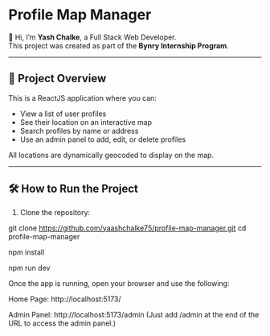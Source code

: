 # Profile Map Manager

👋 Hi, I’m **Yash Chalke**, a Full Stack Web Developer.  
This project was created as part of the **Bynry Internship Program**.

---

## 🚀 Project Overview

This is a ReactJS application where you can:
- View a list of user profiles
- See their location on an interactive map
- Search profiles by name or address
- Use an admin panel to add, edit, or delete profiles

All locations are dynamically geocoded to display on the map.

---

## 🛠️ How to Run the Project

1. Clone the repository:


git clone https://github.com/yaashchalke75/profile-map-manager.git
cd profile-map-manager

npm install

npm run dev

Once the app is running, open your browser and use the following:

Home Page:
http://localhost:5173/

Admin Panel:
http://localhost:5173/admin
(Just add /admin at the end of the URL to access the admin panel.)
